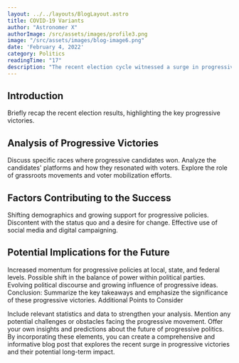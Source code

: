 ```yaml
---
layout: ../../layouts/BlogLayout.astro
title: COVID-19 Variants
author: "Astronomer X"
authorImage: /src/assets/images/profile3.png
image: "/src/assets/images/blog-image6.png"
date: 'February 4, 2022'
category: Politics
readingTime: "17"
description: "The recent election cycle witnessed a surge in progressive victories, marking a significant shift in the political landscape. This blog post explores these wins, analyzing the factors that fueled them and examining their potential long-term impact on progressive politics."
---
```


## Introduction
Briefly recap the recent election results, highlighting the key progressive victories.
## Analysis of Progressive Victories
Discuss specific races where progressive candidates won.
Analyze the candidates' platforms and how they resonated with voters.
Explore the role of grassroots movements and voter mobilization efforts.
## Factors Contributing to the Success
Shifting demographics and growing support for progressive policies.
Discontent with the status quo and a desire for change.
Effective use of social media and digital campaigning.
## Potential Implications for the Future
Increased momentum for progressive policies at local, state, and federal levels.
Possible shift in the balance of power within political parties.
Evolving political discourse and growing influence of progressive ideas.
Conclusion: Summarize the key takeaways and emphasize the significance of these progressive victories.
Additional Points to Consider

Include relevant statistics and data to strengthen your analysis.
Mention any potential challenges or obstacles facing the progressive movement.
Offer your own insights and predictions about the future of progressive politics.
By incorporating these elements, you can create a comprehensive and informative blog post that explores the recent surge in progressive victories and their potential long-term impact.